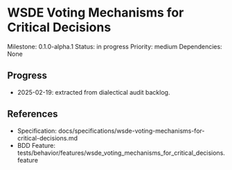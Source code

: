 # WSDE Voting Mechanisms for Critical Decisions
Milestone: 0.1.0-alpha.1
Status: in progress
Priority: medium
Dependencies: None

## Progress
- 2025-02-19: extracted from dialectical audit backlog.

## References
- Specification: docs/specifications/wsde-voting-mechanisms-for-critical-decisions.md
- BDD Feature: tests/behavior/features/wsde_voting_mechanisms_for_critical_decisions.feature

